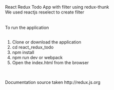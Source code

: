 React Redux Todo App with filter using redux-thunk<br/>
We used reactjs reselect to create filter<br/>
<br/>
<br/>
To run the application<br/>
<br/>
1) Clone or download the application<br/>
2) cd react_redux_todo<br/>
3) npm install<br/>
4) npm run dev or webpack<br/>
5) Open the index.html from the browser<br/>
<br/>
<br/>
Documentation source taken http://redux.js.org<br/>
